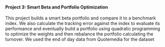 #### Project 3: Smart Beta and Portfolio Optimization

This project builds a smart beta portfolio and compare it to a benchmark index. We also calculate the tracking error against the index to evaluate its performance and eventually build a portfolio using quadratic programming to optimize the weights and then rebalance the portfolio calculating the turnover. We used the end of day data from Quotemedia for the dataset